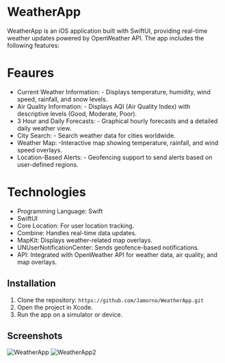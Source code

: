 # WeatherApp
 WeatherApp is an iOS application built with SwiftUI, providing real-time weather updates powered by OpenWeather API. The app includes the following features:

# Feaures
- Current Weather Information: - Displays temperature, humidity, wind speed, rainfall, and snow levels.
- Air Quality Information: - Displays AQI (Air Quality Index) with descriptive levels (Good, Moderate, Poor).
- 3 Hour and Daily Forecasts: - Graphical hourly forecasts and a detailed daily weather view.
- City Search: - Search weather data for cities worldwide.
- Weather Map: -Interactive map showing temperature, rainfall, and wind speed overlays.
- Location-Based Alerts: - Geofencing support to send alerts based on user-defined regions.

# Technologies
- Programming Language: Swift
- SwiftUI
- Core Location: For user location tracking.
- Combine: Handles real-time data updates.
- MapKit: Displays weather-related map overlays.
- UNUserNotificationCenter: Sends geofence-based notifications.
- API: Integrated with OpenWeather API for weather data, air quality, and map overlays.
    
## Installation
1. Clone the repository: `https://github.com/Jamorno/WeatherApp.git`
2. Open the project in Xcode.
3. Run the app on a simulator or device.

## Screenshots
![WeatherApp](https://github.com/user-attachments/assets/565b2357-8cf1-46e4-abf4-aced75dca1d8)
![WeatherApp2](https://github.com/user-attachments/assets/e8eabe39-55df-4dd7-8b35-cc5a121f3a1a)

